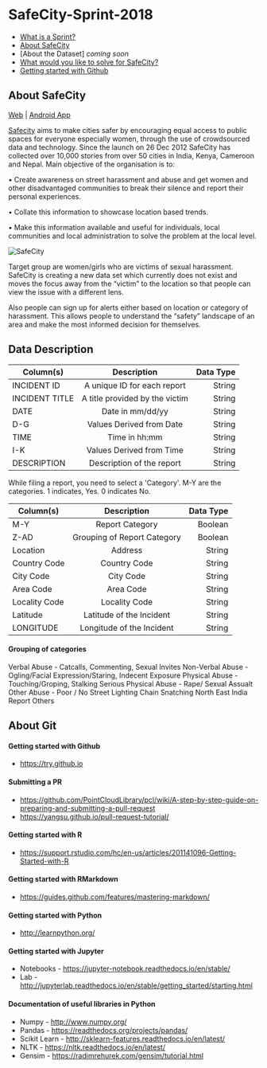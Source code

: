# SafeCity-Sprint-2018
- [What is a Sprint?](https://github.com/DataKind-BLR/Sprint/wiki)
- [About SafeCity](https://github.com/DataKind-BLR/SafeCity-Sprint-2018/blob/master/README.md#about-safecity)
- [About the Dataset] _coming soon_
- [What would you like to solve for SafeCity?](https://github.com/DataKind-BLR/SafeCity-Sprint-2018/issues)
- [Getting started with Github](https://github.com/DataKind-BLR/SafeCity-Sprint-2018/blob/master/README.md#about-git
) 


## About SafeCity

[Web](http://safecity.in/) | [Android App](https://play.google.com/store/apps/details?id=com.safecity)

[Safecity](http://safecity.in/) aims to make cities safer by encouraging equal access to public spaces for everyone especially women, through the use of crowdsourced data and technology. Since the launch on 26 Dec 2012 SafeCity has collected over 10,000 stories from over 50 cities in India, Kenya, Cameroon and Nepal. Main objective of the organisation is to:

• Create awareness on street harassment and abuse and get women and other disadvantaged communities to break their silence and report their personal experiences. 

• Collate this information to showcase location based trends.

• Make this information available and useful for individuals, local communities and local administration to solve the problem at the local level.

![SafeCity](https://user-images.githubusercontent.com/12103383/41036984-844c70e8-69af-11e8-81e5-c23847b1c8bd.png)

Target group are women/girls who are victims of sexual harassment. SafeCity is creating a new data set which currently does not exist and moves the focus away from the “victim” to the location so that people can view the issue with a different lens.

Also people can sign up for alerts either based on location or category of harassment. This allows people to understand the “safety” landscape of an area and make the most informed decision for themselves. 

## Data Description

| Column(s)        | Description           | Data Type  |
| ------------- |:-------------:| -----:|
| INCIDENT ID      |  A unique ID for each report | String |
| INCIDENT TITLE       | A title provided by the victim      |   String |
| DATE | Date in mm/dd/yy     |    String |
| D-G      |  Values Derived from Date| String |
| TIME       | Time in hh:mm      |   String |
| I-K | Values Derived from Time     |    String |
| DESCRIPTION | Description of the report | String |

While filing a report, you need to select a 'Category'. M-Y are the categories. 1 indicates, Yes. 0 indicates No.

| Column(s)        | Description           | Data Type  |
| ------------- |:-------------:| -----:|
| M-Y | Report Category     |    Boolean |
| Z-AD      |  Grouping of Report Category | Boolean |
| Location       | Address    |   String |
| Country Code | Country Code  |    String |
| City Code      |  City Code | String |
| Area Code      |  Area Code   |   String |
| Locality Code | Locality Code    |    String |
| Latitude   |  Latitude of the Incident | String |
| LONGITUDE     |  Longitude of the Incident   |   String |

#### Grouping of categories
Verbal Abuse - Catcalls, Commenting, Sexual Invites
Non-Verbal Abuse - Ogling/Facial Expression/Staring, Indecent Exposure
Physical Abuse - Touching/Groping, Stalking
Serious Physical Abuse - Rape/ Sexual Assualt
Other Abuse - Poor / No Street Lighting	Chain Snatching	North East India Report	Others


## About Git

#### Getting started with Github
- https://try.github.io

#### Submitting a PR
- https://github.com/PointCloudLibrary/pcl/wiki/A-step-by-step-guide-on-preparing-and-submitting-a-pull-request
- https://yangsu.github.io/pull-request-tutorial/

#### Getting started with R
- https://support.rstudio.com/hc/en-us/articles/201141096-Getting-Started-with-R

#### Getting started with RMarkdown
- https://guides.github.com/features/mastering-markdown/

#### Getting started with Python
- http://learnpython.org/

#### Getting started with Jupyter 
- Notebooks - https://jupyter-notebook.readthedocs.io/en/stable/
- Lab - http://jupyterlab.readthedocs.io/en/stable/getting_started/starting.html

#### Documentation of useful libraries in Python
- Numpy - http://www.numpy.org/
- Pandas - https://readthedocs.org/projects/pandas/
- Scikit Learn - http://sklearn-features.readthedocs.io/en/latest/
- NLTK - https://nltk.readthedocs.io/en/latest/
- Gensim - https://radimrehurek.com/gensim/tutorial.html
